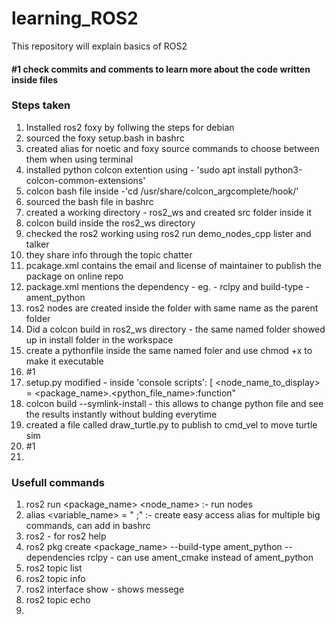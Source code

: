 # learning_ROS2
This repository will explain basics of ROS2 

#### #1 check commits and comments to learn more about the code written inside files

### Steps taken
1. Installed ros2 foxy by follwing the steps for debian
2. sourced the foxy setup.bash in bashrc
3. created alias for noetic and foxy source commands to choose between them when using terminal
4. installed python colcon extention using - 'sudo apt install python3-colcon-common-extensions'
5. colcon bash file inside -'cd /usr/share/colcon_argcomplete/hook/'
6. sourced the bash file in bashrc
7. created a working directory - ros2_ws and created src folder inside it
8. colcon build inside the ros2_ws directory
9. checked the ros2 working using ros2 run demo_nodes_cpp lister and talker
10. they share info through the topic chatter
11. pcakage.xml contains the email and license of maintainer to publish the package on online repo
12. package.xml mentions the dependency - eg. - rclpy and build-type - ament_python
13. ros2 nodes are created inside the folder with same name as the parent folder
14. Did a colcon build in ros2_ws directory - the same named folder showed up in install folder in the workspace
15. create a pythonfile inside the same named foler and use chmod +x to make it executable
16. #1
17. setup.py modified - inside 'console scripts': [ <node_name_to_display> = <package_name>.<python_file_name>:function"
18. colcon build --symlink-install - this allows to change python file and see the results instantly without bulding everytime
19. created a file called draw_turtle.py to publish to cmd_vel to move turtle sim
20. #1
21. 



### Usefull commands
1. ros2 run <package_name> <node_name> :- run nodes
2. alias <variable_name> = " <command1>;<command2>" :-  create easy access alias for multiple big commands, can add in bashrc
3. ros2 - for ros2 help
4. ros2 pkg create <package_name> --build-type ament_python --dependencies rclpy - can use ament_cmake instead of ament_python 
5. ros2 topic list
6. ros2 topic info <topic>
7. ros2 interface show <msg> - shows messege
8. ros2 topic echo <topic>
9. 
